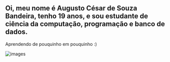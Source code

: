 ## Oi, meu nome é Augusto César de Souza Bandeira, tenho 19 anos, e sou estudante de ciência da computação, programação e banco de dados.

Aprendendo de pouquinho em pouquinho :)

![images](https://github.com/user-attachments/assets/378dee0d-2e64-4946-b04a-f3574b36451a)

<!--
**Augustocband/augustocband** is a ✨ _special_ ✨ repository because its `README.md` (this file) appears on your GitHub profile.

Here are some ideas to get you started:

- 🔭 I’m currently working on ...
- 🌱 I’m currently learning ...
- 👯 I’m looking to collaborate on ...
- 🤔 I’m looking for help with ...
- 💬 Ask me about ...
- 📫 How to reach me: ...
- 😄 Pronouns: ...
- ⚡ Fun fact: ...
-->
